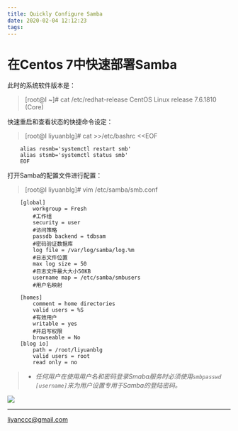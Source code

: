```yaml
---
title: Quickly Configure Samba
date: 2020-02-04 12:12:23
tags:
---
```

# 在Centos 7中快速部署Samba
此时的系统软件版本是：
>[root@I ~]# cat /etc/redhat-release 
CentOS Linux release 7.6.1810 (Core)

快速重启和查看状态的快捷命令设定：
>[root@I liyuanblg]# cat >>/etc/bashrc <<EOF

        alias resmb='systemctl restart smb'
        alias stsmb='systemctl status smb'
        EOF
打开Samba的配置文件进行配置：
>[root@I liyuanblg]# vim /etc/samba/smb.conf


        [global]
            workgroup = Fresh
            #工作组
            security = user
            #访问策略
            passdb backend = tdbsam
            #密码验证数据库
            log file = /var/log/samba/log.%m
            #日志文件位置
            max log size = 50
            #日志文件最大大小50KB
            username map = /etc/samba/smbusers
            #用户名映射

        [homes]
            comment = home directories
            valid users = %S
            #有效用户
            writable = yes
            #开启写权限
            browseable = No
        [blog io]
            path = /root/liyuanblg
            valid users = root
            read only = no

> + **任何用户在使用用户名和密码登录Smaba服务时必须使用*`smbpasswd [username]`*来为用户设置专用于Samba的登陆密码。**

 ![](/images/FK.jpeg)

***
<liyanccc@gmail.com>
